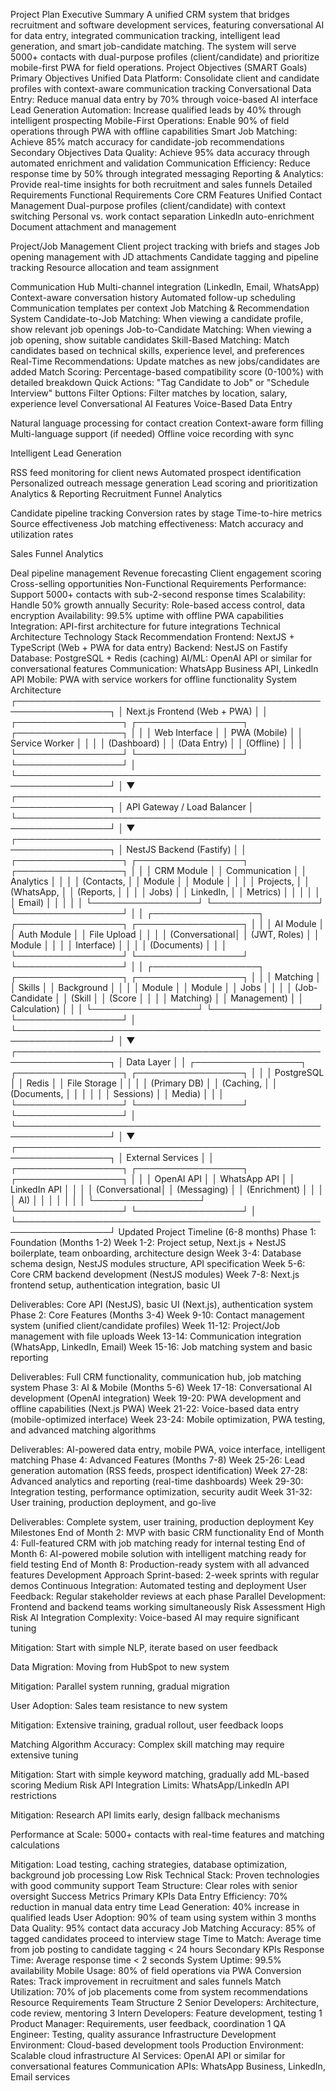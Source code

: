 Project Plan
Executive Summary
A unified CRM system that bridges recruitment and software development services, featuring conversational AI for data entry, integrated communication tracking, intelligent lead generation, and smart job-candidate matching. The system will serve 5000+ contacts with dual-purpose profiles (client/candidate) and prioritize mobile-first PWA for field operations.
Project Objectives (SMART Goals)
Primary Objectives
Unified Data Platform: Consolidate client and candidate profiles with context-aware communication tracking
Conversational Data Entry: Reduce manual data entry by 70% through voice-based AI interface
Lead Generation Automation: Increase qualified leads by 40% through intelligent prospecting
Mobile-First Operations: Enable 90% of field operations through PWA with offline capabilities
Smart Job Matching: Achieve 85% match accuracy for candidate-job recommendations
Secondary Objectives
Data Quality: Achieve 95% data accuracy through automated enrichment and validation
Communication Efficiency: Reduce response time by 50% through integrated messaging
Reporting & Analytics: Provide real-time insights for both recruitment and sales funnels
Detailed Requirements
Functional Requirements
Core CRM Features
Unified Contact Management
Dual-purpose profiles (client/candidate) with context switching
Personal vs. work contact separation
LinkedIn auto-enrichment
Document attachment and management

Project/Job Management
Client project tracking with briefs and stages
Job opening management with JD attachments
Candidate tagging and pipeline tracking
Resource allocation and team assignment

Communication Hub
Multi-channel integration (LinkedIn, Email, WhatsApp)
Context-aware conversation history
Automated follow-up scheduling
Communication templates per context
Job Matching & Recommendation System
Candidate-to-Job Matching: When viewing a candidate profile, show relevant job openings
Job-to-Candidate Matching: When viewing a job opening, show suitable candidates
Skill-Based Matching: Match candidates based on technical skills, experience level, and preferences
Real-Time Recommendations: Update matches as new jobs/candidates are added
Match Scoring: Percentage-based compatibility score (0-100%) with detailed breakdown
Quick Actions: "Tag Candidate to Job" or "Schedule Interview" buttons
Filter Options: Filter matches by location, salary, experience level
Conversational AI Features
Voice-Based Data Entry

Natural language processing for contact creation
Context-aware form filling
Multi-language support (if needed)
Offline voice recording with sync

Intelligent Lead Generation

RSS feed monitoring for client news
Automated prospect identification
Personalized outreach message generation
Lead scoring and prioritization
Analytics & Reporting
Recruitment Funnel Analytics

Candidate pipeline tracking
Conversion rates by stage
Time-to-hire metrics
Source effectiveness
Job matching effectiveness: Match accuracy and utilization rates

Sales Funnel Analytics

Deal pipeline management
Revenue forecasting
Client engagement scoring
Cross-selling opportunities
Non-Functional Requirements
Performance: Support 5000+ contacts with sub-2-second response times
Scalability: Handle 50% growth annually
Security: Role-based access control, data encryption
Availability: 99.5% uptime with offline PWA capabilities
Integration: API-first architecture for future integrations
Technical Architecture
Technology Stack Recommendation
Frontend: NextJS + TypeScript (Web + PWA for data entry)
Backend: NestJS on Fastify
Database: PostgreSQL + Redis (caching)
AI/ML: OpenAI API or similar for conversational features
Communication: WhatsApp Business API, LinkedIn API
Mobile: PWA with service workers for offline functionality
System Architecture
┌─────────────────────────────────────────────────────────────────┐
│ Next.js Frontend (Web + PWA) │
│ ┌─────────────────┐ ┌─────────────────┐ ┌─────────────────┐ │
│ │ Web Interface │ │ PWA (Mobile) │ │ Service Worker │ │
│ │ (Dashboard) │ │ (Data Entry) │ │ (Offline) │ │
│ └─────────────────┘ └─────────────────┘ └─────────────────┘ │
└─────────────────────────────────────────────────────────────────┘
│
▼
┌─────────────────────────────────────────────────────────────────┐
│ API Gateway / Load Balancer │
└─────────────────────────────────────────────────────────────────┘
│
▼
┌─────────────────────────────────────────────────────────────────┐
│ NestJS Backend (Fastify) │
│ ┌─────────────────┐ ┌─────────────────┐ ┌─────────────────┐ │
│ │ CRM Module │ │ Communication │ │ Analytics │ │
│ │ (Contacts, │ │ Module │ │ Module │ │
│ │ Projects, │ │ (WhatsApp, │ │ (Reports, │ │
│ │ Jobs) │ │ LinkedIn, │ │ Metrics) │ │
│ │ │ │ Email) │ │ │ │
│ └─────────────────┘ └─────────────────┘ └─────────────────┘ │
│ ┌─────────────────┐ ┌─────────────────┐ ┌─────────────────┐ │
│ │ AI Module │ │ Auth Module │ │ File Upload │ │
│ │ (Conversational│ │ (JWT, Roles) │ │ Module │ │
│ │ Interface) │ │ │ │ (Documents) │ │
│ └─────────────────┘ └─────────────────┘ └─────────────────┘ │
│ ┌─────────────────┐ ┌─────────────────┐ ┌─────────────────┐ │
│ │ Matching │ │ Skills │ │ Background │ │
│ │ Module │ │ Module │ │ Jobs │ │
│ │ (Job-Candidate │ │ (Skill │ │ (Score │ │
│ │ Matching) │ │ Management) │ │ Calculation) │ │
│ └─────────────────┘ └─────────────────┘ └─────────────────┘ │
└─────────────────────────────────────────────────────────────────┘
│
▼
┌─────────────────────────────────────────────────────────────────┐
│ Data Layer │
│ ┌─────────────────┐ ┌─────────────────┐ ┌─────────────────┐ │
│ │ PostgreSQL │ │ Redis │ │ File Storage │ │
│ │ (Primary DB) │ │ (Caching, │ │ (Documents, │ │
│ │ │ │ Sessions) │ │ Media) │ │
│ └─────────────────┘ └─────────────────┘ └─────────────────┘ │
└─────────────────────────────────────────────────────────────────┘
│
▼
┌─────────────────────────────────────────────────────────────────┐
│ External Services │
│ ┌─────────────────┐ ┌─────────────────┐ ┌─────────────────┐ │
│ │ OpenAI API │ │ WhatsApp API │ │ LinkedIn API │ │
│ │ (Conversational│ │ (Messaging) │ │ (Enrichment) │ │
│ │ AI) │ │ │ │ │ │
│ └─────────────────┘ └─────────────────┘ └─────────────────┘ │
└─────────────────────────────────────────────────────────────────┘
Updated Project Timeline (6-8 months)
Phase 1: Foundation (Months 1-2)
Week 1-2: Project setup, Next.js + NestJS boilerplate, team onboarding, architecture design
Week 3-4: Database schema design, NestJS modules structure, API specification
Week 5-6: Core CRM backend development (NestJS modules)
Week 7-8: Next.js frontend setup, authentication integration, basic UI

Deliverables: Core API (NestJS), basic UI (Next.js), authentication system
Phase 2: Core Features (Months 3-4)
Week 9-10: Contact management system (unified client/candidate profiles)
Week 11-12: Project/Job management with file uploads
Week 13-14: Communication integration (WhatsApp, LinkedIn, Email)
Week 15-16: Job matching system and basic reporting

Deliverables: Full CRM functionality, communication hub, job matching system
Phase 3: AI & Mobile (Months 5-6)
Week 17-18: Conversational AI development (OpenAI integration)
Week 19-20: PWA development and offline capabilities (Next.js PWA)
Week 21-22: Voice-based data entry (mobile-optimized interface)
Week 23-24: Mobile optimization, PWA testing, and advanced matching algorithms

Deliverables: AI-powered data entry, mobile PWA, voice interface, intelligent matching
Phase 4: Advanced Features (Months 7-8)
Week 25-26: Lead generation automation (RSS feeds, prospect identification)
Week 27-28: Advanced analytics and reporting (real-time dashboards)
Week 29-30: Integration testing, performance optimization, security audit
Week 31-32: User training, production deployment, and go-live

Deliverables: Complete system, user training, production deployment
Key Milestones
End of Month 2: MVP with basic CRM functionality
End of Month 4: Full-featured CRM with job matching ready for internal testing
End of Month 6: AI-powered mobile solution with intelligent matching ready for field testing
End of Month 8: Production-ready system with all advanced features
Development Approach
Sprint-based: 2-week sprints with regular demos
Continuous Integration: Automated testing and deployment
User Feedback: Regular stakeholder reviews at each phase
Parallel Development: Frontend and backend teams working simultaneously
Risk Assessment
High Risk
AI Integration Complexity: Voice-based AI may require significant tuning

Mitigation: Start with simple NLP, iterate based on user feedback

Data Migration: Moving from HubSpot to new system

Mitigation: Parallel system running, gradual migration

User Adoption: Sales team resistance to new system

Mitigation: Extensive training, gradual rollout, user feedback loops

Matching Algorithm Accuracy: Complex skill matching may require extensive tuning

Mitigation: Start with simple keyword matching, gradually add ML-based scoring
Medium Risk
API Integration Limits: WhatsApp/LinkedIn API restrictions

Mitigation: Research API limits early, design fallback mechanisms

Performance at Scale: 5000+ contacts with real-time features and matching calculations

Mitigation: Load testing, caching strategies, database optimization, background job processing
Low Risk
Technical Stack: Proven technologies with good community support
Team Structure: Clear roles with senior oversight
Success Metrics
Primary KPIs
Data Entry Efficiency: 70% reduction in manual data entry time
Lead Generation: 40% increase in qualified leads
User Adoption: 90% of team using system within 3 months
Data Quality: 95% contact data accuracy
Job Matching Accuracy: 85% of tagged candidates proceed to interview stage
Time to Match: Average time from job posting to candidate tagging < 24 hours
Secondary KPIs
Response Time: Average response time < 2 seconds
System Uptime: 99.5% availability
Mobile Usage: 80% of field operations via PWA
Conversion Rates: Track improvement in recruitment and sales funnels
Match Utilization: 70% of job placements come from system recommendations
Resource Requirements
Team Structure
2 Senior Developers: Architecture, code review, mentoring
3 Intern Developers: Feature development, testing
1 Product Manager: Requirements, user feedback, coordination
1 QA Engineer: Testing, quality assurance
Infrastructure
Development Environment: Cloud-based development tools
Production Environment: Scalable cloud infrastructure
AI Services: OpenAI API or similar for conversational features
Communication APIs: WhatsApp Business, LinkedIn, Email services
